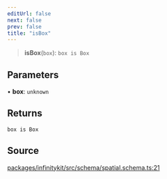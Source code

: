 ```yaml
---
editUrl: false
next: false
prev: false
title: "isBox"
---
```


> **isBox**(`box`): `box is Box`

## Parameters

• **box**: `unknown`

## Returns

`box is Box`

## Source

[packages/infinitykit/src/schema/spatial.schema.ts:21](https://github.com/nodenogg-in/alpha-p2p/blob/265a0e2/packages/infinitykit/src/schema/spatial.schema.ts#L21)
